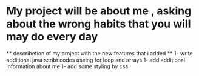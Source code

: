 # My project will be about me , asking about the wrong habits that you will may do every day
 ** describetion of my  project with the new features that i added **
 1-  write additional java scribt codes useing for loop and arrays
 1- add  additional information about me 
 1- add some styling by css 